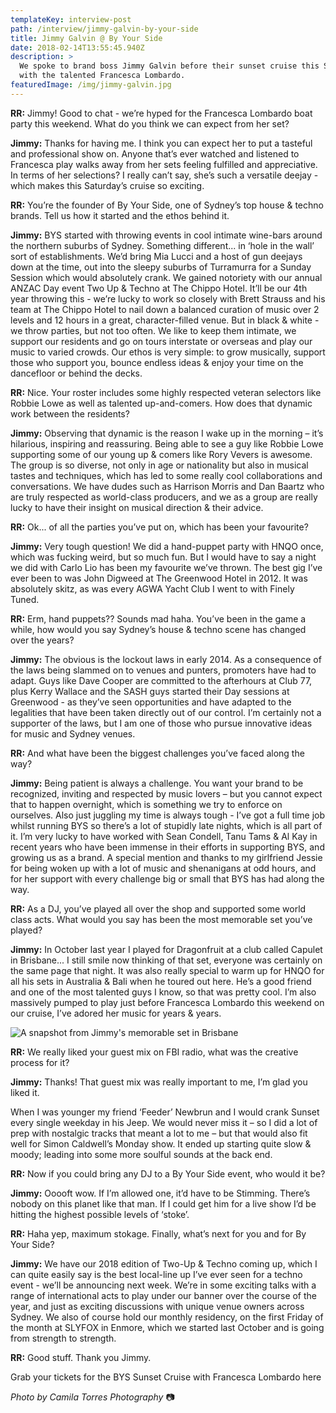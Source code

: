 ```yaml
---
templateKey: interview-post
path: /interview/jimmy-galvin-by-your-side
title: Jimmy Galvin @ By Your Side
date: 2018-02-14T13:55:45.940Z
description: >
  We spoke to brand boss Jimmy Galvin before their sunset cruise this Saturday
  with the talented Francesca Lombardo. 
featuredImage: /img/jimmy-galvin.jpg
---
```


**RR:** Jimmy! Good to chat - we’re hyped for the Francesca Lombardo boat party this weekend. What do you think we can expect from her set?

**Jimmy:** Thanks for having me. I think you can expect her to put a tasteful and professional show on. Anyone that’s ever watched and listened to Francesca play walks away from her sets feeling fulfilled and appreciative. In terms of her selections? I really can’t say, she’s such a versatile deejay - which makes this Saturday’s cruise so exciting.

**RR:** You’re the founder of By Your Side, one of Sydney’s top house & techno brands. Tell us how it started and the ethos behind it.

**Jimmy:** BYS started with throwing events in cool intimate wine-bars around the northern suburbs of Sydney. Something different... in ‘hole in the wall’ sort of establishments. We’d bring Mia Lucci and a host of gun deejays down at the time, out into the sleepy suburbs of Turramurra for a Sunday Session which would absolutely crank. We gained notoriety with our annual ANZAC Day event Two Up & Techno at The Chippo Hotel. It’ll be our 4th year throwing this - we’re lucky to work so closely with Brett Strauss and his team at The Chippo Hotel to nail down a balanced curation of music over 2 levels and 12 hours in a great, character-filled venue. But in black & white - we throw parties, but not too often. We like to keep them intimate, we support our residents and go on tours interstate or overseas and play our music to varied crowds. Our ethos is very simple: to grow musically, support those who support you, bounce endless ideas & enjoy your time on the dancefloor or behind the decks.

**RR:** Nice. Your roster includes some highly respected veteran selectors like Robbie Lowe as well as talented up-and-comers. How does that dynamic work between the residents?

**Jimmy:** Observing that dynamic is the reason I wake up in the morning – it’s hilarious, inspiring and reassuring. Being able to see a guy like Robbie Lowe supporting some of our young up & comers like Rory Vevers is awesome. The group is so diverse, not only in age or nationality but also in musical tastes and techniques, which has led to some really cool collaborations and conversations. We have dudes such as Harrison Morris and Dan Baartz who are truly respected as world-class producers, and we as a group are really lucky to have their insight on musical direction & their advice.

**RR:** Ok... of all the parties you’ve put on, which has been your favourite?

**Jimmy:** Very tough question! We did a hand-puppet party with HNQO once, which was fucking weird, but so much fun. But I would have to say a night we did with Carlo Lio has been my favourite we’ve thrown. The best gig I’ve ever been to was John Digweed at The Greenwood Hotel in 2012. It was absolutely skitz, as was every AGWA Yacht Club I went to with Finely Tuned.

**RR:** Erm, hand puppets?? Sounds mad haha. You’ve been in the game a while, how would you say Sydney’s house & techno scene has changed over the years?

**Jimmy:** The obvious is the lockout laws in early 2014. As a consequence of the laws being slammed on to venues and punters, promoters have had to adapt. Guys like Dave Cooper are committed to the afterhours at Club 77, plus Kerry Wallace and the SASH guys started their Day sessions at Greenwood - as they’ve seen opportunities and have adapted to the legalities that have been taken directly out of our control. I’m certainly not a supporter of the laws, but I am one of those who pursue innovative ideas for music and Sydney venues.

**RR:** And what have been the biggest challenges you’ve faced along the way?

**Jimmy:** Being patient is always a challenge. You want your brand to be recognized, inviting and respected by music lovers – but you cannot expect that to happen overnight, which is something we try to enforce on ourselves. Also just juggling my time is always tough - I’ve got a full time job whilst running BYS so there’s a lot of stupidly late nights, which is all part of it. I’m very lucky to have worked with Sean Condell, Tanu Tams & Al Kay in recent years who have been immense in their efforts in supporting BYS, and growing us as a brand. A special mention and thanks to my girlfriend Jessie for being woken up with a lot of music and shenanigans at odd hours, and for her support with every challenge big or small that BYS has had along the way.

**RR:** As a DJ, you’ve played all over the shop and supported some world class acts. What would you say has been the most memorable set you’ve played?

**Jimmy:** In October last year I played for Dragonfruit at a club called Capulet in Brisbane... I still smile now thinking of that set, everyone was certainly on the same page that night. It was also really special to warm up for HNQO for all his sets in Australia & Bali when he toured out here. He’s a good friend and one of the most talented guys I know, so that was pretty cool. I’m also massively pumped to play just before Francesca Lombardo this weekend on our cruise, I’ve adored her music for years & years.

![A snapshot from Jimmy's memorable set in Brisbane](/img/jimmy-galvin-melbourne-set.jpg)

**RR:** We really liked your guest mix on FBI radio, what was the creative process for it?

**Jimmy:** Thanks! That guest mix was really important to me, I’m glad you liked it.

When I was younger my friend ‘Feeder’ Newbrun and I would crank Sunset every single weekday in his Jeep. We would never miss it – so I did a lot of prep with nostalgic tracks that meant a lot to me – but that would also fit well for Simon Caldwell’s Monday show. It ended up starting quite slow & moody; leading into some more soulful sounds at the back end.

**RR:** Now if you could bring any DJ to a By Your Side event, who would it be?

**Jimmy:** Ooooft wow. If I’m allowed one, it’d have to be Stimming. There’s nobody on this planet like that man. If I could get him for a live show I’d be hitting the highest possible levels of ‘stoke’.

**RR:** Haha yep, maximum stokage. Finally, what’s next for you and for By Your Side?

**Jimmy:** We have our 2018 edition of Two-Up & Techno coming up, which I can quite easily say is the best local-line up I’ve ever seen for a techno event - we’ll be announcing next week. We’re in some exciting talks with a range of international acts to play under our banner over the course of the year, and just as exciting discussions with unique venue owners across Sydney. We also of course hold our monthly residency, on the first Friday of the month at SLYFOX in Enmore, which we started last October and is going from strength to strength.

**RR:** Good stuff. Thank you Jimmy.

Grab your tickets for the BYS Sunset Cruise with Francesca Lombardo here

_Photo by Camila Torres Photography_ 📷
